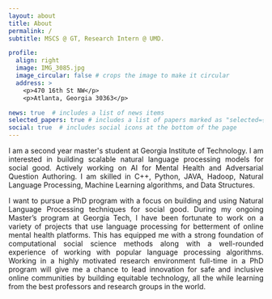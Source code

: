 ```yaml
---
layout: about
title: About
permalink: /
subtitle: MSCS @ GT, Research Intern @ UMD.

profile:
  align: right
  image: IMG_3085.jpg
  image_circular: false # crops the image to make it circular
  address: >
    <p>470 16th St NW</p>
    <p>Atlanta, Georgia 30363</p>

news: true  # includes a list of news items
selected_papers: true # includes a list of papers marked as "selected={true}"
social: true  # includes social icons at the bottom of the page
---
```


<p style='text-align: justify;'>I am a second year master's student at Georgia Institute of Technology. I am interested in building scalable natural language processing models for social good. Actively working on AI for Mental Health and Adversarial Question Authoring. I am skilled in C++, Python, JAVA, Hadoop, Natural Language Processing, Machine Learning algorithms, and Data Structures.</p>

<p style='text-align: justify;'>I want to pursue a PhD program with a focus on building and using Natural Language Processing techniques for social good. During my ongoing Master’s program at Georgia Tech, I have been fortunate to work on a variety of projects that use language processing for betterment of online mental health platforms. This has equipped me with a strong foundation of computational social science methods along with a well-rounded experience of working with popular language processing algorithms. Working in a highly motivated research environment full-time in a PhD program will give me a chance to lead innovation for safe and inclusive online communities by building equitable technology, all the while learning from the best professors and research groups in the world.
  </p>

